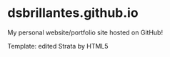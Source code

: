 # dsbrillantes.github.io

My personal website/portfolio site hosted on GitHub!

Template: edited Strata by HTML5
